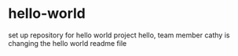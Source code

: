 # hello-world
set up repository for hello world project
hello, team member cathy is changing the hello world readme file
